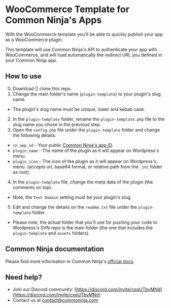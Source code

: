 # WooCommerce Template for Common Ninja's Apps

With the WooCommerce template you'll be able to quickly publish your app as a WooCommerce plugin. 

This template will use Common Ninja's API to authenticate your app with WooCommerce, and will load automatically the redirect URL you defined in your Common Ninja app.

## How to use

0. Download || clone this repo.
1. Change the main folder's name (`plugin-template`) to your plugin's slug name.
  - The plugin's slug name must be unique, lower and kebab case.
2. In the `plugin-template` folder, rename the `plugin-template.php` file to the slug name you chose in the previous step.
3. Open the `config.php` file under the `plugin-template` folder and change the following details:
  - `cn_app_id` - Your public [Common Ninja's app ID](https://www.commoninja.com/developer/apps).
  - `plugin_name` - The name of the plugin as it will appear on Wordpress's menu.
  - `plugin_icon` - The icon of the plugin as it will appear on Wordpress's menu. (accepts url, base64 format, or relative path from the `_inc` folder as root).
4. In the `plugin-template` file, change the meta data of the plugin (the comments on top).
  - Note, the `Text Domain` setting must be your plugin's slug.
5. Edit and change the details on the `readme.txt` file under the `plugin-template` folder.

* Please note, the actual folder that you'll use for pushing your code to Wordpress's SVN repo is the main folder (the one that includes the `plugin-template` and `assets` folders).

## Common Ninja documentation

Please find more information in Common Ninja's [official docs](https://docs.commoninja.com).

## Need help?

* Join our Discord community: [https://discord.com/invite/cxqUTbvMNd](https://discord.com/invite/cxqUTbvMNd)
* Contact us at [contact@commoninja.com](mailto:contact@commoninja.com)
